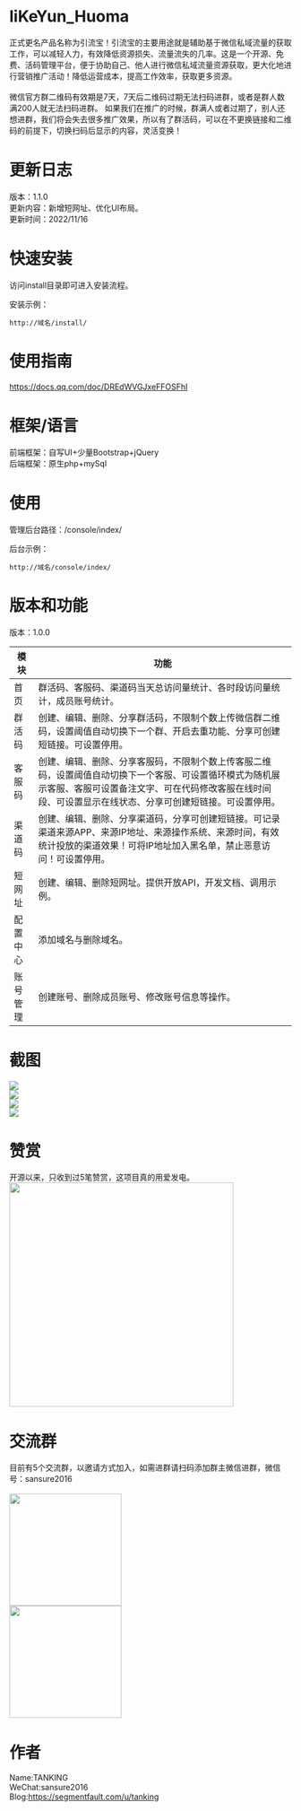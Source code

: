 # liKeYun_Huoma
正式更名产品名称为引流宝！引流宝的主要用途就是辅助基于微信私域流量的获取工作，可以减轻人力，有效降低资源损失、流量流失的几率。这是一个开源、免费、活码管理平台，便于协助自己、他人进行微信私域流量资源获取，更大化地进行营销推广活动！降低运营成本，提高工作效率，获取更多资源。
<br/><br/>
微信官方群二维码有效期是7天，7天后二维码过期无法扫码进群，或者是群人数满200人就无法扫码进群。
如果我们在推广的时候，群满人或者过期了，别人还想进群，我们将会失去很多推广效果，所以有了群活码，可以在不更换链接和二维码的前提下，切换扫码后显示的内容，灵活变换！

# 更新日志
版本：1.1.0<br/>
更新内容：新增短网址、优化UI布局。<br/>
更新时间：2022/11/16

# 快速安装
访问install目录即可进入安装流程。<br/>

安装示例：
```
http://域名/install/
```

# 使用指南
https://docs.qq.com/doc/DREdWVGJxeFFOSFhI <br/>

# 框架/语言
前端框架：自写UI+少量Bootstrap+jQuery<br/>
后端框架：原生php+mySql

# 使用
管理后台路径：/console/index/<br/>

后台示例：
```
http://域名/console/index/
```

# 版本和功能
版本：1.0.0<br/>

| 模块 | 功能 |
| ----- | ----- |
| 首  页 |群活码、客服码、渠道码当天总访问量统计、各时段访问量统计，成员账号统计。 |
| 群活码 |创建、编辑、删除、分享群活码，不限制个数上传微信群二维码，设置阈值自动切换下一个群、开启去重功能、分享可创建短链接。可设置停用。|
| 客服码 |创建、编辑、删除、分享客服码，不限制个数上传客服二维码，设置阈值自动切换下一个客服、可设置循环模式为随机展示客服、客服可设置备注文字、可在代码修改客服在线时间段、可设置显示在线状态、分享可创建短链接。可设置停用。|
| 渠道码 |创建、编辑、删除、分享渠道码，分享可创建短链接。可记录渠道来源APP、来源IP地址、来源操作系统、来源时间，有效统计投放的渠道效果！可将IP地址加入黑名单，禁止恶意访问！可设置停用。|
| 短网址 |创建、编辑、删除短网址。提供开放API，开发文档、调用示例。|
| 配置中心 | 添加域名与删除域名。 |
| 账号管理 | 创建账号、删除成员账号、修改账号信息等操作。 |

# 截图
<img src="http://kycloud3.koyoo.cn/202211162235b202211161210351756.png" /><br/>
<img src="http://kycloud3.koyoo.cn/202211162c124202211161210569017.png" /><br/>
<img src="http://kycloud3.koyoo.cn/20221116d1904202211161211139639.png" /><br/>
<img src="http://kycloud3.koyoo.cn/20221116750d6202211161211223515.png" /><br/>

# 赞赏
开源以来，只收到过5笔赞赏，这项目真的用爱发电。<br/>
<img src="https://t.focus-img.cn/sh740wsh/bbs/p2/225f43ac4f79be0ea23309b470472f43.jpg" width="400" />

# 交流群
目前有5个交流群，以邀请方式加入，如需进群请扫码添加群主微信进群，微信号：sansure2016 <br/><br/>
<img src="https://t.focus-img.cn/sh740wsh/bbs/p2/64614a266dfdcb2b161dad4adacc7819.png" width="200" /><br/>
<img src="https://t.focus-img.cn/sh740wsh/bbs/p2/ab854aade88f5a0aaba1a366b9799d60.png" width="200" />

# 作者
Name:TANKING<br/>
WeChat:sansure2016<br/>
Blog:https://segmentfault.com/u/tanking<br/>
